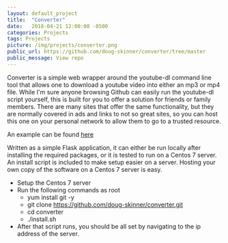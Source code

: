 ```yaml
---
layout: default_project
title:  "Converter"
date:   2018-04-21 12:00:00 -0500
categories: Projects
tags: Projects
picture: /img/projects/converter.png
public_url: https://github.com/doug-skinner/converter/tree/master
public_message: View repo
---
```


Converter is a simple web wrapper around the youtube-dl command line tool that
allows one to download a youtube video into either an mp3 or mp4 file. While I'm
sure anyone browsing Github can easily run the youtube-dl script yourself, this
is built for you to offer a solution for friends or family members. There are
many sites that offer the same functionality, but they are normally covered in
ads and links to not so great sites, so you can host this one on your personal
network to allow them to go to a trusted resource.

An example can be found [here](http://converter.doug-skinner.com)

Written as a simple Flask application, it can either be run locally after
installing the required packages, or it is tested to run on a Centos 7 server.
An install script is included to make setup easier on a server. Hosting your own
copy of the software on a Centos 7 server is easy.

* Setup the Centos 7 server
* Run the following commands as root
  * yum install git -y
  * git clone https://github.com/doug-skinner/converter.git
  * cd converter
  * ./install.sh
* After that script runs, you should be all set by navigating to the ip address of
the server.
